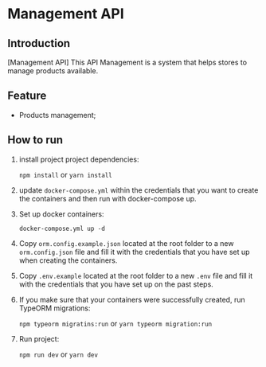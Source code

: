 # Management API

## Introduction

[Management API] This API Management is a system that helps stores to manage products available.

## Feature

- Products management;

## How to run

1. install project project dependencies:

   `npm install` or `yarn install`

2. update `docker-compose.yml` within the credentials that you want to create the containers and then run with docker-compose up.

3. Set up docker containers:

   `docker-compose.yml up -d`

4. Copy `orm.config.example.json` located at the root folder to a new `orm.config.json` file and fill it with the credentials that you have set up when creating the containers.

5. Copy `.env.example` located at the root folder to a new `.env` file and fill it with the credentials that you have set up on the past steps.

6. If you make sure that your containers were successfully created, run TypeORM migrations:

   `npm typeorm migratins:run` or `yarn typeorm migration:run`

7. Run project:

   `npm run dev` or `yarn dev`
